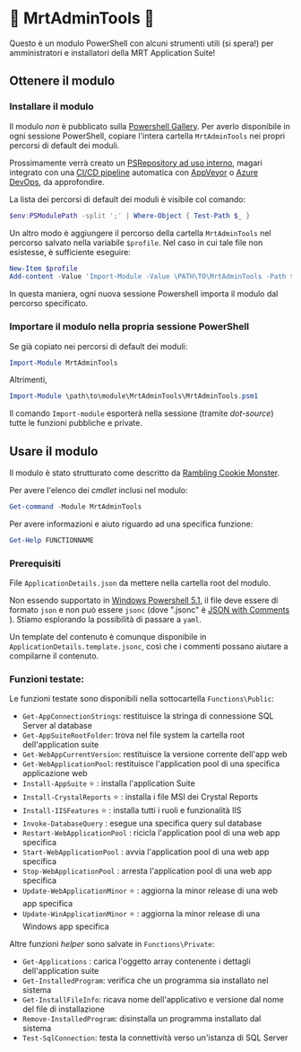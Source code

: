 # :hammer: MrtAdminTools :wrench:
Questo è un modulo PowerShell con alcuni strumenti utili (si spera!) per amministratori e installatori della MRT Application Suite!

## Ottenere il modulo

### Installare il modulo
Il modulo _non_ è pubblicato sulla [Powershell Gallery](https://www.powershellgallery.com/). Per averlo disponibile in ogni sessione PowerShell, copiare l'intera cartella `MrtAdminTools` nei propri percorsi di default dei moduli.

Prossimamente verrà creato un [PSRepository ad uso interno](https://powershellexplained.com/2017-05-30-Powershell-your-first-PSScript-repository/), magari integrato con una [CI/CD pipeline](http://ramblingcookiemonster.github.io/PSDeploy-Inception/) automatica con [AppVeyor](https://powershellexplained.com/2017-01-21-powershell-module-continious-delivery-pipeline/) o [Azure DevOps](https://powershellexplained.com/2018-09-20-Powershell-Building-Modules-with-the-Azure-DevOps-Pipeline/), da approfondire.

La lista dei percorsi di default dei moduli è visibile col comando:
```powershell
$env:PSModulePath -split ';' | Where-Object { Test-Path $_ }
``` 
Un altro modo è aggiungere il percorso della cartella `MrtAdminTools` nel percorso salvato nella variabile `$profile`.
Nel caso in cui tale file non esistesse, è sufficiente eseguire:
```powershell
New-Item $profile
Add-content -Value 'Import-Module -Value \PATH\TO\MrtAdminTools -Path $profile'
```
In questa maniera, ogni nuova sessione Powershell importa il modulo dal percorso specificato.


### Importare il modulo nella propria sessione PowerShell
Se già copiato nei percorsi di default dei moduli:
```powershell
Import-Module MrtAdminTools
```
Altrimenti,
```powershell
Import-Module \path\to\module\MrtAdminTools\MrtAdminTools.psm1
```
Il comando `Import-module` esporterà nella sessione (tramite _dot-source_) tutte le funzioni pubbliche e private.


## Usare il modulo
Il modulo è stato strutturato come descritto da [Rambling Cookie Monster](http://ramblingcookiemonster.github.io/Building-A-PowerShell-Module/).

Per avere l'elenco dei _cmdlet_ inclusi nel modulo:
```powershell
Get-command -Module MrtAdminTools
```
Per avere informazioni e aiuto riguardo ad una specifica funzione:
```powershell
Get-Help FUNCTIONNAME
```

### Prerequisiti
File `ApplicationDetails.json` da mettere nella cartella root del modulo. 

Non essendo supportato in [Windows Powershell 5.1](https://github.com/PowerShell/PowerShell/issues/7436), il file deve essere di formato `json` e non può essere `jsonc` (dove ".jsonc" è [JSON with Comments](https://code.visualstudio.com/docs/languages/json#_json-with-comments) ). Stiamo esplorando la possibilità di passare a `yaml`.

Un template del contenuto è comunque disponibile in `ApplicationDetails.template.jsonc`, così che i commenti possano aiutare a compilarne il contenuto.


### Funzioni testate:
Le funzioni testate sono disponibili nella sottocartella `Functions\Public`:
* `Get-AppConnectionStrings`: restituisce la stringa di connessione SQL Server al database
* `Get-AppSuiteRootFolder`: trova nel file system la cartella root dell'application suite
* `Get-WebAppCurrentVersion`: restituisce la versione corrente dell'app web
* `Get-WebApplicationPool`: restituisce l'application pool di una specifica applicazione web
* `Install-AppSuite` :star: : installa l'application Suite
* `Install-CrystalReports` :star: : installa i file MSI dei Crystal Reports
* `Install-IISFeatures` :star: : installa tutti i ruoli e funzionalità IIS
* `Invoke-DatabaseQuery` : esegue una specifica query sul database
* `Restart-WebApplicationPool` : ricicla l'application pool di una web app specifica
* `Start-WebApplicationPool` : avvia l'application pool di una web app specifica
* `Stop-WebApplicationPool` : arresta l'application pool di una web app specifica
* `Update-WebApplicationMinor` :star: : aggiorna la minor release di una web app specifica
* `Update-WinApplicationMinor` :star: : aggiorna la minor release di una Windows app specifica

Altre funzioni _helper_ sono salvate in `Functions\Private`:
* `Get-Applications` : carica l'oggetto array contenente i dettagli dell'application suite
* `Get-InstalledProgram`: verifica che un programma sia installato nel sistema
* `Get-InstallFileInfo`: ricava nome dell'applicativo e versione dal nome del file di installazione
* `Remove-InstalledProgram`: disinstalla un programma installato dal sistema
* `Test-SqlConnection`: testa la connettività verso un'istanza di SQL Server 
